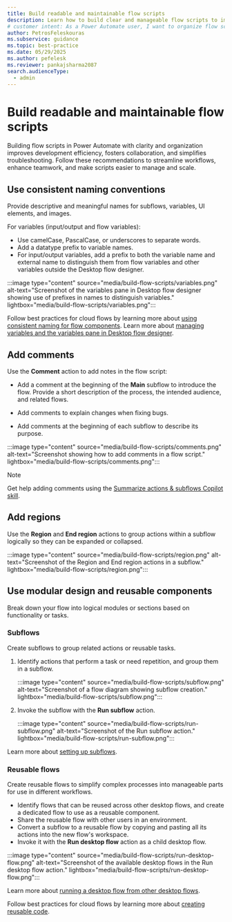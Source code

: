 ```yaml
---
title: Build readable and maintainable flow scripts
description: Learn how to build clear and manageable flow scripts to improve efficiency, teamwork, and troubleshooting in Power Automate.
# customer intent: As a Power Automate user, I want to organize flow scripts clearly so that I can improve development efficiency and troubleshooting.
author: PetrosFeleskouras
ms.subservice: guidance
ms.topic: best-practice
ms.date: 05/29/2025
ms.author: pefelesk
ms.reviewer: pankajsharma2087
search.audienceType:
  - admin
---
```


# Build readable and maintainable flow scripts

Building flow scripts in Power Automate with clarity and organization improves development efficiency, fosters collaboration, and simplifies troubleshooting. Follow these recommendations to streamline workflows, enhance teamwork, and make scripts easier to manage and scale.

## Use consistent naming conventions

Provide descriptive and meaningful names for subflows, variables, UI elements, and images.

For variables (input/output and flow variables):

- Use camelCase, PascalCase, or underscores to separate words.  
- Add a datatype prefix to variable names.  
- For input/output variables, add a prefix to both the variable name and external name to distinguish them from flow variables and other variables outside the Desktop flow designer.

:::image type="content" source="media/build-flow-scripts/variables.png" alt-text="Screenshot of the variables pane in Desktop flow designer showing use of prefixes in names to distinguish variables." lightbox="media/build-flow-scripts/variables.png":::

Follow best practices for cloud flows by learning more about [using consistent naming for flow components](../coding-guidelines/use-consistent-naming-conventions.md). Learn more about [managing variables and the variables pane in Desktop flow designer](../../desktop-flows/manage-variables.md).

## Add comments

Use the **Comment** action to add notes in the flow script:

- Add a comment at the beginning of the **Main** subflow to introduce the flow. Provide a short description of the process, the intended audience, and related flows.

- Add comments to explain changes when fixing bugs.

- Add comments at the beginning of each subflow to describe its purpose.

:::image type="content" source="media/build-flow-scripts/comments.png" alt-text="Screenshot showing how to add comments in a flow script." lightbox="media/build-flow-scripts/comments.png":::

> [!NOTE]  
> Get help adding comments using the [Summarize actions & subflows Copilot skill](../../desktop-flows/copilot-in-power-automate-for-desktop.md#use-copilot-to-summarize-actions-and-subflows).

## Add regions

Use the **Region** and **End region** actions to group actions within a subflow logically so they can be expanded or collapsed.

:::image type="content" source="media/build-flow-scripts/region.png" alt-text="Screenshot of the Region and End region actions in a subflow." lightbox="media/build-flow-scripts/region.png":::

## Use modular design and reusable components

Break down your flow into logical modules or sections based on functionality or tasks.

### Subflows

Create subflows to group related actions or reusable tasks.

1. Identify actions that perform a task or need repetition, and group them in a subflow. 

    :::image type="content" source="media/build-flow-scripts/subflow.png" alt-text="Screenshot of a flow diagram showing subflow creation." lightbox="media/build-flow-scripts/subflow.png":::
 
1. Invoke the subflow with the **Run subflow** action.

    :::image type="content" source="media/build-flow-scripts/run-subflow.png" alt-text="Screenshot of the Run subflow action." lightbox="media/build-flow-scripts/run-subflow.png":::

Learn more about [setting up subflows](../../desktop-flows/designer-workspace.md#setting-up-subflows).

### Reusable flows

Create reusable flows to simplify complex processes into manageable parts for use in different workflows.

- Identify flows that can be reused across other desktop flows, and create a dedicated flow to use as a reusable component.  
- Share the reusable flow with other users in an environment.  
- Convert a subflow to a reusable flow by copying and pasting all its actions into the new flow's workspace.  
- Invoke it with the **Run desktop flow** action as a child desktop flow.

:::image type="content" source="media/build-flow-scripts/run-desktop-flow.png" alt-text="Screenshot of the available desktop flows in the Run desktop flow action." lightbox="media/build-flow-scripts/run-desktop-flow.png":::

Learn more about [running a desktop flow from other desktop flows](../../desktop-flows/how-to/run-desktop-flow-action.md).

Follow best practices for cloud flows by learning more about [creating reusable code](../coding-guidelines/create-reusable-code.md).
